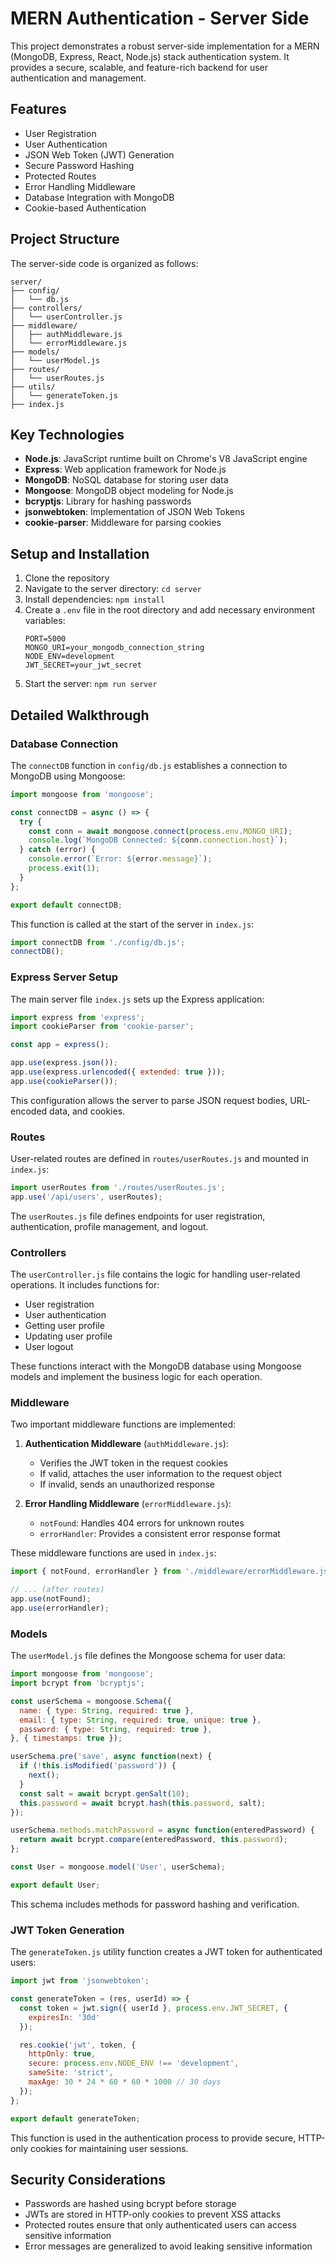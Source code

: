 # MERN Authentication - Server Side

This project demonstrates a robust server-side implementation for a MERN (MongoDB, Express, React, Node.js) stack authentication system. It provides a secure, scalable, and feature-rich backend for user authentication and management.

## Features

- User Registration
- User Authentication
- JSON Web Token (JWT) Generation
- Secure Password Hashing
- Protected Routes
- Error Handling Middleware
- Database Integration with MongoDB
- Cookie-based Authentication

## Project Structure

The server-side code is organized as follows:

```
server/
├── config/
│   └── db.js
├── controllers/
│   └── userController.js
├── middleware/
│   ├── authMiddleware.js
│   └── errorMiddleware.js
├── models/
│   └── userModel.js
├── routes/
│   └── userRoutes.js
├── utils/
│   └── generateToken.js
├── index.js
```

## Key Technologies

- **Node.js**: JavaScript runtime built on Chrome's V8 JavaScript engine
- **Express**: Web application framework for Node.js
- **MongoDB**: NoSQL database for storing user data
- **Mongoose**: MongoDB object modeling for Node.js
- **bcryptjs**: Library for hashing passwords
- **jsonwebtoken**: Implementation of JSON Web Tokens
- **cookie-parser**: Middleware for parsing cookies

## Setup and Installation

1. Clone the repository
2. Navigate to the server directory: `cd server`
3. Install dependencies: `npm install`
4. Create a `.env` file in the root directory and add necessary environment variables:
   ```
   PORT=5000
   MONGO_URI=your_mongodb_connection_string
   NODE_ENV=development
   JWT_SECRET=your_jwt_secret
   ```
5. Start the server: `npm run server`

## Detailed Walkthrough

### Database Connection

The `connectDB` function in `config/db.js` establishes a connection to MongoDB using Mongoose:

```javascript
import mongoose from 'mongoose';

const connectDB = async () => {
  try {
    const conn = await mongoose.connect(process.env.MONGO_URI);
    console.log(`MongoDB Connected: ${conn.connection.host}`);
  } catch (error) {
    console.error(`Error: ${error.message}`);
    process.exit(1);
  }
};

export default connectDB;
```

This function is called at the start of the server in `index.js`:

```javascript
import connectDB from './config/db.js';
connectDB();
```

### Express Server Setup

The main server file `index.js` sets up the Express application:

```javascript
import express from 'express';
import cookieParser from 'cookie-parser';

const app = express();

app.use(express.json());
app.use(express.urlencoded({ extended: true }));
app.use(cookieParser());
```

This configuration allows the server to parse JSON request bodies, URL-encoded data, and cookies.

### Routes

User-related routes are defined in `routes/userRoutes.js` and mounted in `index.js`:

```javascript
import userRoutes from './routes/userRoutes.js';
app.use('/api/users', userRoutes);
```

The `userRoutes.js` file defines endpoints for user registration, authentication, profile management, and logout.

### Controllers

The `userController.js` file contains the logic for handling user-related operations. It includes functions for:

- User registration
- User authentication
- Getting user profile
- Updating user profile
- User logout

These functions interact with the MongoDB database using Mongoose models and implement the business logic for each operation.

### Middleware

Two important middleware functions are implemented:

1. **Authentication Middleware** (`authMiddleware.js`):
   - Verifies the JWT token in the request cookies
   - If valid, attaches the user information to the request object
   - If invalid, sends an unauthorized response

2. **Error Handling Middleware** (`errorMiddleware.js`):
   - `notFound`: Handles 404 errors for unknown routes
   - `errorHandler`: Provides a consistent error response format

These middleware functions are used in `index.js`:

```javascript
import { notFound, errorHandler } from './middleware/errorMiddleware.js';

// ... (after routes)
app.use(notFound);
app.use(errorHandler);
```

### Models

The `userModel.js` file defines the Mongoose schema for user data:

```javascript
import mongoose from 'mongoose';
import bcrypt from 'bcryptjs';

const userSchema = mongoose.Schema({
  name: { type: String, required: true },
  email: { type: String, required: true, unique: true },
  password: { type: String, required: true },
}, { timestamps: true });

userSchema.pre('save', async function(next) {
  if (!this.isModified('password')) {
    next();
  }
  const salt = await bcrypt.genSalt(10);
  this.password = await bcrypt.hash(this.password, salt);
});

userSchema.methods.matchPassword = async function(enteredPassword) {
  return await bcrypt.compare(enteredPassword, this.password);
};

const User = mongoose.model('User', userSchema);

export default User;
```

This schema includes methods for password hashing and verification.

### JWT Token Generation

The `generateToken.js` utility function creates a JWT token for authenticated users:

```javascript
import jwt from 'jsonwebtoken';

const generateToken = (res, userId) => {
  const token = jwt.sign({ userId }, process.env.JWT_SECRET, {
    expiresIn: '30d'
  });

  res.cookie('jwt', token, {
    httpOnly: true,
    secure: process.env.NODE_ENV !== 'development',
    sameSite: 'strict',
    maxAge: 30 * 24 * 60 * 60 * 1000 // 30 days
  });
};

export default generateToken;
```

This function is used in the authentication process to provide secure, HTTP-only cookies for maintaining user sessions.

## Security Considerations

- Passwords are hashed using bcrypt before storage
- JWTs are stored in HTTP-only cookies to prevent XSS attacks
- Protected routes ensure that only authenticated users can access sensitive information
- Error messages are generalized to avoid leaking sensitive information